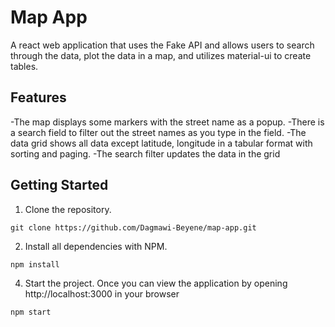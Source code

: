 # Map App

A react web application that uses the Fake API and allows users to search through the data, plot the data in a map, and utilizes material-ui to create tables.

## Features

-The map displays some markers with the street name as a popup.
-There is a search field to filter out the street names as you type in the field.
-The data grid shows all data except latitude, longitude in a tabular format with sorting and paging. 
-The search filter updates the data in the grid 

## Getting Started

1. Clone the repository.
```
git clone https://github.com/Dagmawi-Beyene/map-app.git
```
2. Install all dependencies with NPM.
```
npm install
```

4. Start the project. Once you can view the application by opening http://localhost:3000 in your browser
```
npm start
```
